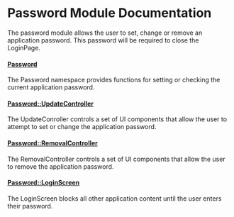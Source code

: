 # Password Module Documentation
The password module allows the user to set, change or remove an application password. This password will be required to close the LoginPage.

#### [Password](../../Source/GUI/Password/Password.h)
The Password namespace provides functions for setting or checking the current application password.

#### [Password\::UpdateController](../../Source/GUI/Password/Password_UpdateController.h)
The UpdateConroller controls a set of UI components that allow the user to attempt to set or change the application password.

#### [Password\::RemovalController](../../Source/GUI/Password/Password_RemovalController.h)
The RemovalController controls a set of UI components that allow the user to remove the application password.

#### [Password\::LoginScreen](../../Source/GUI/Password/Password_LoginScreen.h)
The LoginScreen blocks all other application content until the user enters their password.

